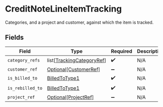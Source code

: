 # CreditNoteLineItemTracking

Categories, and a project and customer, against which the item is tracked.


## Fields

| Field                                                                   | Type                                                                    | Required                                                                | Description                                                             |
| ----------------------------------------------------------------------- | ----------------------------------------------------------------------- | ----------------------------------------------------------------------- | ----------------------------------------------------------------------- |
| `category_refs`                                                         | list[[TrackingCategoryRef](../../models/shared/trackingcategoryref.md)] | :heavy_check_mark:                                                      | N/A                                                                     |
| `customer_ref`                                                          | [Optional[CustomerRef]](../../models/shared/customerref.md)             | :heavy_minus_sign:                                                      | N/A                                                                     |
| `is_billed_to`                                                          | [BilledToType1](../../models/shared/billedtotype1.md)                   | :heavy_check_mark:                                                      | N/A                                                                     |
| `is_rebilled_to`                                                        | [BilledToType1](../../models/shared/billedtotype1.md)                   | :heavy_check_mark:                                                      | N/A                                                                     |
| `project_ref`                                                           | [Optional[ProjectRef]](../../models/shared/projectref.md)               | :heavy_minus_sign:                                                      | N/A                                                                     |
